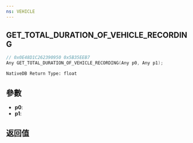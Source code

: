 ```yaml
---
ns: VEHICLE
---
```

## GET_TOTAL_DURATION_OF_VEHICLE_RECORDING

```c
// 0x0E48D1C262390950 0x5B35EEB7
Any GET_TOTAL_DURATION_OF_VEHICLE_RECORDING(Any p0, Any p1);
```

```
NativeDB Return Type: float
```

## 參數
* **p0**: 
* **p1**: 

## 返回值
